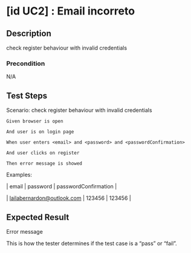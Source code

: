 # [id UC2] : Email incorreto

## Description

check register behaviour with invalid credentials

### Precondition

N/A

## Test Steps

  Scenario: check register behaviour with invalid credentials
  
    Given browser is open
    
    And user is on login page
    
    When user enters <email> and <password> and <passwordConfirmation>
    
    And user clicks on register 
    
    Then error message is showed

    
  Examples:
  
  | email | password | passwordConfirmation |
  
  | lailabernardon@outlook.com | 123456 | 123456 |

## Expected Result

Error message

This is how the tester determines if the test case is a “pass” or “fail”.

